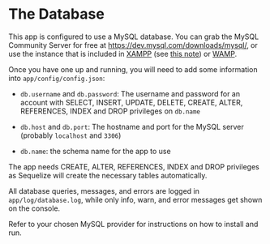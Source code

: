 # The Database

This app is configured to use a MySQL database. 
You can grab the MySQL Community Server for free at 
<https://dev.mysql.com/downloads/mysql/>, or use the instance that is 
included in [XAMPP](https://www.apachefriends.org/download.html) 
(see [this note](https://gist.github.com/odan/c799417460470c3776ffa8adce57eece)) 
or [WAMP](http://www.wampserver.com/en/#download-wrapper).

Once you have one up and running, you will need to add some information into
`app/config/config.json`:
- `db.username` and `db.password`: The username and password for an account with SELECT, INSERT, UPDATE, DELETE, CREATE, ALTER, REFERENCES, INDEX and DROP privileges on `db.name` 
- `db.host` and `db.port`: The hostname and port for the MySQL server (probably `localhost` and `3306`)

- `db.name`: the schema name for the app to use

The app needs CREATE, ALTER, REFERENCES, INDEX and DROP privileges as Sequelize will 
create the necessary tables automatically.

All database queries, messages, and errors are logged in `app/log/database.log`, 
while only info, warn, and error messages get shown on the console.

Refer to your chosen MySQL provider for instructions on how to install and run.
